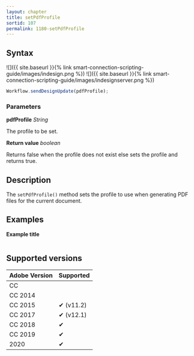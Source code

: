 ```yaml
---
layout: chapter
title: setPdfProfile
sortid: 107
permalink: 1180-setPdfProfile
---
```

## Syntax

![]({{ site.baseurl }}{% link smart-connection-scripting-guide/images/indesign.png %}) ![]({{ site.baseurl }}{% link smart-connection-scripting-guide/images/indesignserver.png %})
```javascript
Workflow.sendDesignUpdate(pdfProfile);
```

### Parameters

**pdfProfile** *String*

The profile to be set.

**Return value** *boolean*

Returns false when the profile does not exist else sets the profile and returns true.

## Description

The `setPdfProfile()` method sets the profile to use when generating PDF files for the current document.

## Examples

**Example title**

```javascript

```

## Supported versions

| Adobe Version | Supported |
|---------------|-----------|
| CC            |           |
| CC 2014       |           |
| CC 2015       | ✔ (v11.2) |
| CC 2017       | ✔ (v12.1) |
| CC 2018       | ✔         |
| CC 2019       | ✔         |
| 2020          | ✔         |